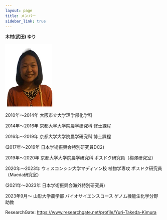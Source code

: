 ```yaml
---
layout: page
title: メンバー
sidebar_link: true
---
```



**木村(武田) ゆり** 

![Yuri Kimura](category/Yuri2.jpg)   

2010年〜2014年 大阪市立大学理学部化学科 

2014年〜2016年 京都大学大学院農学研究科 修士課程  

2016年〜2019年 京都大学大学院農学研究科 博士課程

  (2017年〜2019年 日本学術振興会特別研究員DC2)

2019年〜2020年 京都大学大学院農学研究科 ポスドク研究員（梅澤研究室）

2020年〜2023年 ウィスコンシン大学マディソン校 植物学専攻 ポスドク研究員（Maeda研究室）

  (2021年〜2023年 日本学術振興会海外特別研究員)

2023年9月〜 山形大学農学部 バイオサイエンスコース ゲノム機能生化学分野 助教

ResearchGate: https://www.researchgate.net/profile/Yuri-Takeda-Kimura


